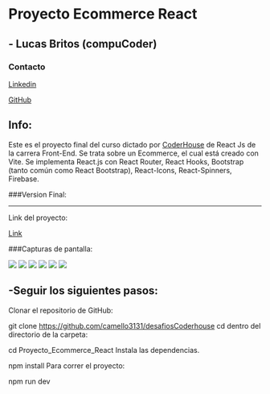 # Proyecto Ecommerce React

## - Lucas Britos (compuCoder)

### Contacto
<div>
<a href="https://www.linkedin.com/in/lucas-britos-b81859221/">Linkedin</a>

<a href="https://github.com/camello3131">GitHub</a>

<div/>

Info:
-------------
Este es el proyecto final del curso dictado por <a href="https://coderhouse.com/">CoderHouse</a> de React Js de la carrera Front-End. Se trata sobre un Ecommerce, el cual está creado con Vite. Se implementa React.js con React Router, React Hooks, Bootstrap (tanto común como React Bootstrap), React-Icons, React-Spinners, Firebase.

###Version Final:
                
----

Link del proyecto:

<a href= "https://camello3131-makes-great-sites.netlify.app/">Link</a>


###Capturas de pantalla:

<img src="https://i.ibb.co/VgDRYPt/1.png">
<img src="https://i.ibb.co/HVGtC1Y/2.png">
<img src="https://i.ibb.co/kqVtDv9/3.png">
<img src="https://i.ibb.co/RykD6D3/4.png">
<img src="https://i.ibb.co/kxxbkSn/5.png">
<img src="https://i.ibb.co/4g7qxTk/6.png">
  
  ## -Seguir los siguientes pasos:
Clonar el repositorio de GitHub:

git clone https://github.com/camello3131/desafiosCoderhouse
cd dentro del directorio de la carpeta:

cd Proyecto_Ecommerce_React
Instala las dependencias.

npm install
Para correr el proyecto:

npm run dev
